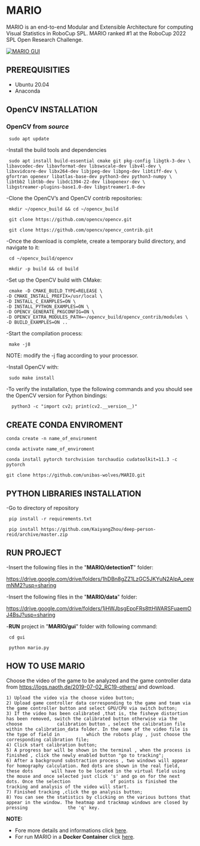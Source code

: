 # MARIO
MARIO is an end-to-end Modular and Extensible Architecture for computing Visual Statistics in RoboCup SPL. 
MARIO ranked #1 at the RoboCup 2022 SPL Open Research Challenge.

[![MARIO GUI](https://img.youtube.com/vi/eutyWaQ4-oU/0.jpg)](https://www.youtube.com/watch?v=eutyWaQ4-oU)


## PREREQUISITIES

- Ubuntu 20.04
- Anaconda


## OpenCV INSTALLATION

### OpenCV from  ***source*** 

     sudo apt update

-Install the build tools and dependencies

     sudo apt install build-essential cmake git pkg-config libgtk-3-dev \
    libavcodec-dev libavformat-dev libswscale-dev libv4l-dev \
    libxvidcore-dev libx264-dev libjpeg-dev libpng-dev libtiff-dev \
    gfortran openexr libatlas-base-dev python3-dev python3-numpy \
    libtbb2 libtbb-dev libdc1394-22-dev libopenexr-dev \
    libgstreamer-plugins-base1.0-dev libgstreamer1.0-dev

-Clone the OpenCV’s and OpenCV contrib repositories:

     mkdir ~/opencv_build && cd ~/opencv_build

     git clone https://github.com/opencv/opencv.git

     git clone https://github.com/opencv/opencv_contrib.git

-Once the download is complete, create a temporary build directory, and navigate to it:

     cd ~/opencv_build/opencv

     mkdir -p build && cd build

-Set up the OpenCV build with CMake:

     cmake -D CMAKE_BUILD_TYPE=RELEASE \
    -D CMAKE_INSTALL_PREFIX=/usr/local \
    -D INSTALL_C_EXAMPLES=ON \
    -D INSTALL_PYTHON_EXAMPLES=ON \
    -D OPENCV_GENERATE_PKGCONFIG=ON \
    -D OPENCV_EXTRA_MODULES_PATH=~/opencv_build/opencv_contrib/modules \
    -D BUILD_EXAMPLES=ON ..

-Start the compilation process:

     make -j8

  NOTE: modify the -j flag according to your processor. 

-Install OpenCV with: 
  
     sudo make install

-To verify the installation, type the following commands and you should see the OpenCV version for Python bindings:

      python3 -c "import cv2; print(cv2.__version__)"

## CREATE CONDA ENVIROMENT

    conda create -n name_of_enviroment
    
    conda activate name_of_enviroment
    
    conda install pytorch torchvision torchaudio cudatoolkit=11.3 -c pytorch
    
    git clone https://github.com/unibas-wolves/MARIO.git
 
     

## PYTHON LIBRARIES INSTALLATION 

 -Go to directory of repository 
 
     pip install -r requirements.txt
     
     pip install https://github.com/KaiyangZhou/deep-person-reid/archive/master.zip
     
## RUN PROJECT

-Insert the following files in the "**MARIO/detectionT**" folder:
  
  https://drive.google.com/drive/folders/1hDBn8gZZ1LzGC5JKYuN2AIpA_oewmNM2?usp=sharing

-Insert the following files in the "**MARIO/data**" folder: 

  https://drive.google.com/drive/folders/1jHWJbsgEpoFRs8ttHWARSFuaemOJ4BsJ?usp=sharing


-**RUN** project in "**MARIO/gui**" folder with following command:

     cd gui 
     
     python mario.py
     
## HOW TO USE MARIO 

Choose the video of the game to be analyzed and the game controller data from https://logs.naoth.de/2019-07-02_RC19-others/ and download.

	1) Upload the video via the choose video button;
	2) Upload game controller data corresponding to the game and team via the game controller button and select GPU/CPU via switch button;
	3) If the video has been calibrated ,that is, the fisheye distortion has been removed, switch the calibrated button otherwise via the choose 		     calibration button , select the calibration file within the calibration_data folder. In the name of the video file is the type of field in 	     which the robots play , just choose the corresponding calibration file;
	4) Click start calibration button;
	5) A progress bar will be shown in the terminal , when the process is finished , click the newly enabled button "go to tracking";
	6) After a background substraction process , two windows will appear for homography calculation. Red dots are shown in the real field, these dots 		will have to be located in the virtual field using the mouse and once selected just click 's' and go on for the next dots. Once the selection 	            of points is finished the tracking and analysis of the video will start.
	7) Finished tracking ,click the go analysis button;
	8) You can see the statistics by clicking on the various buttons that appear in the window. The heatmap and trackmap windows are closed by pressing 	          the 'q' key.

**NOTE:** 

- Fore more details and informations click [here](https://sites.google.com/unibas.it/wolves/robocup/robocup-2022/mario).
- For run MARIO in a **Docker Container** click [here](https://github.com/unibas-wolves/MARIO/tree/mario-docker).
	

